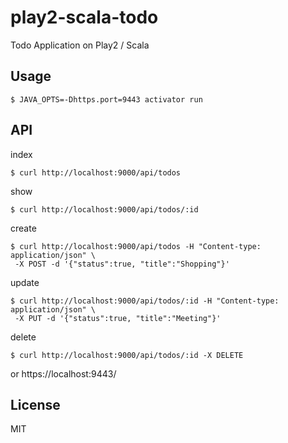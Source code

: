 # play2-scala-todo
Todo Application on Play2 / Scala

## Usage
```
$ JAVA_OPTS=-Dhttps.port=9443 activator run
```

## API
index
```
$ curl http://localhost:9000/api/todos
```

show
```
$ curl http://localhost:9000/api/todos/:id
```

create
```
$ curl http://localhost:9000/api/todos -H "Content-type: application/json" \
 -X POST -d '{"status":true, "title":"Shopping"}'
```

update
```
$ curl http://localhost:9000/api/todos/:id -H "Content-type: application/json" \
 -X PUT -d '{"status":true, "title":"Meeting"}'
```

delete
```
$ curl http://localhost:9000/api/todos/:id -X DELETE
```

or https://localhost:9443/<PATH>

## License
MIT